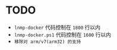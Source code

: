 # TODO

* `lnmp-docker` 代码控制在 `1800` 行以内
* `lnmp-docker.ps1` 代码控制在 `1600` 行以内
* `移除对 arm/v7(arm32) 的支持`
